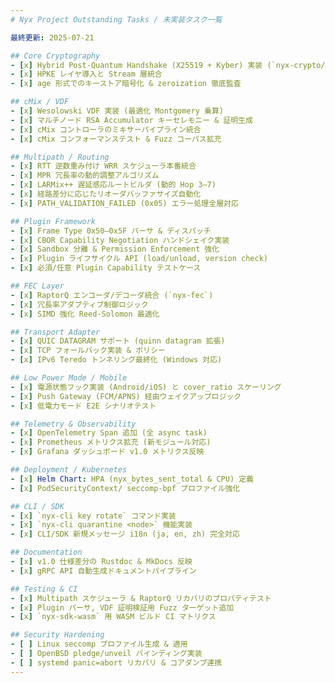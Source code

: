 ```yaml
---
# Nyx Project Outstanding Tasks / 未実装タスク一覧

最終更新: 2025-07-21

## Core Cryptography
- [x] Hybrid Post-Quantum Handshake (X25519 + Kyber) 実装 (`nyx-crypto/hybrid.rs` 完全化)
- [x] HPKE レイヤ導入と Stream 層統合
- [x] age 形式でのキーストア暗号化 & zeroization 徹底監査

## cMix / VDF
- [x] Wesolowski VDF 実装 (最適化 Montgomery 乗算)
- [x] マルチノード RSA Accumulator キーセレモニー & 証明生成
- [x] cMix コントローラのミキサーパイプライン統合
- [x] cMix コンフォーマンステスト & Fuzz コーパス拡充

## Multipath / Routing
- [x] RTT 逆数重み付け WRR スケジューラ本番統合
- [x] MPR 冗長率の動的調整アルゴリズム
- [x] LARMix++ 遅延感応ルートビルダ (動的 Hop 3–7)
- [x] 経路差分に応じたリオーダバッファサイズ自動化
- [x] PATH_VALIDATION_FAILED (0x05) エラー処理全層対応

## Plugin Framework
- [x] Frame Type 0x50–0x5F パーサ & ディスパッチ
- [x] CBOR Capability Negotiation ハンドシェイク実装
- [x] Sandbox 分離 & Permission Enforcement 強化
- [x] Plugin ライフサイクル API (load/unload, version check)
- [x] 必須/任意 Plugin Capability テストケース

## FEC Layer
- [x] RaptorQ エンコーダ/デコーダ統合 (`nyx-fec`)
- [x] 冗長率アダプティブ制御ロジック
- [x] SIMD 強化 Reed-Solomon 最適化

## Transport Adapter
- [x] QUIC DATAGRAM サポート (quinn datagram 拡張)
- [x] TCP フォールバック実装 & ポリシー
- [x] IPv6 Teredo トンネリング最終化 (Windows 対応)

## Low Power Mode / Mobile
- [x] 電源状態フック実装 (Android/iOS) と cover_ratio スケーリング
- [x] Push Gateway (FCM/APNS) 経由ウェイクアップロジック
- [x] 低電力モード E2E シナリオテスト

## Telemetry & Observability
- [x] OpenTelemetry Span 追加 (全 async task)
- [x] Prometheus メトリクス拡充 (新モジュール対応)
- [x] Grafana ダッシュボード v1.0 メトリクス反映

## Deployment / Kubernetes
- [x] Helm Chart: HPA (nyx_bytes_sent_total & CPU) 定義
- [x] PodSecurityContext/ seccomp-bpf プロファイル強化

## CLI / SDK
- [x] `nyx-cli key rotate` コマンド実装
- [x] `nyx-cli quarantine <node>` 機能実装
- [x] CLI/SDK 新規メッセージ i18n (ja, en, zh) 完全対応

## Documentation
- [x] v1.0 仕様差分の Rustdoc & MkDocs 反映
- [x] gRPC API 自動生成ドキュメントパイプライン

## Testing & CI
- [x] Multipath スケジューラ & RaptorQ リカバリのプロパティテスト
- [x] Plugin パーサ, VDF 証明検証用 Fuzz ターゲット追加
- [x] `nyx-sdk-wasm` 用 WASM ビルド CI マトリクス

## Security Hardening
- [ ] Linux seccomp プロファイル生成 & 適用
- [ ] OpenBSD pledge/unveil バインディング実装
- [ ] systemd panic=abort リカバリ & コアダンプ連携
---
```

